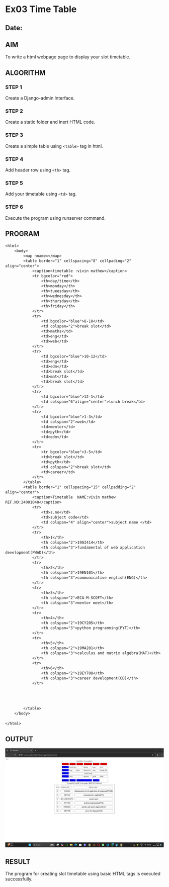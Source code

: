 # Ex03 Time Table
## Date:

## AIM
To write a html webpage page to display your slot timetable.

## ALGORITHM
### STEP 1
Create a Django-admin Interface.

### STEP 2
Create a static folder and inert HTML code.

### STEP 3
Create a simple table using ```<table>``` tag in html.

### STEP 4
Add header row using ```<th>``` tag.

### STEP 5
Add your timetable using ```<td>``` tag.

### STEP 6
Execute the program using runserver command.

## PROGRAM
```
<html>
    <body>
        <map nname=</map>
        <table border="1" cellspacing="8" cellpading="2" align="center">
            <caption>timetable :vivin mathew</caption>
            <tr bgcolor="red">
                <th>day/time</th>
                <th>monday</th>
                <th>tueesday</th>
                <th>wednesday</th>
                <th>thursday</th>
                <th>friday</th>
            </tr>
            <tr>
                <td bgcolor="blue">8-10</td>
                <td colspan="2">break slot</td>
                <td>maths</td>
                <td>eng</td>
                <td>web</td>
            </tr>
            <tr>
                <td bgcolor="blue">10-12</td>
                <td>eng</td>
                <td>edm</td>
                <td>break slot</td>
                <td>mat</td>
                <td>break slot</td>
            </tr>
            <tr>
                <td bgcolor="blue">12-1</td>
                <td colspan="6"align="center">lunch break</td>
            </tr>
            <tr>
                <td bgcolor="blue">1-3</td>
                <td colspan="2">web</td>
                <td>mentor</td>
                <td>pyth</td>
                <td>edm</td>
            </tr>
            <tr>
                <tr bgcolor="blue">3-5</td>
                <td>break slot</td>
                <td>pyth</td>
                <td colspan="2">break slot</td>
                <td>career</td>
            </tr>
        </table>
        <table border="1" cellspacing="15" cellpadding="2" align="center">
            <caption>Timetable  NAME:vivin mathew    REF.NO:24001048</caption>
            <tr>
                <td>s.no</td>
                <td>subject code</td>
                <td colspan="4" align="center">subject name </td>
            </tr>
            <tr>
                <th>1</th>
                <th colspan="2">19AI414</th>
                <th colspan="3">fundamental of web application development(FWAD)</th>
            </tr>
            <tr>
                <th>2</th>
                <th colspan="2">19EN101</th>
                <th colspan="3">communicative english(ENG)</th>
            </tr>
            <tr>
                <th>3</th>
                <th colspan="2">ECA-M-SCOFT</th>
                <th colspan="3">mentor meet</th>
            </tr>
            <tr>
                <th>4</th>
                <th colspan="2">19CY205</th>
                <th colspan="3">python programming(PYT)</th>
            </tr>
            <tr>
                <th>5</th>
                <th colspan="2">19MA201</th>
                <th colspan="3">calculus and matrix algebra(MAT)</th>
            </tr>
            <tr>
                <th>6</th>
                <th colspan="2">19EY708</th>
                <th colspan="3">career development(CD)</th>
            </tr>
            
            
            
        
        </table>
    </body>
    
</html>
```
## OUTPUT

![alt text](image.png)

## RESULT
The program for creating slot timetable using basic HTML tags is executed successfully.
